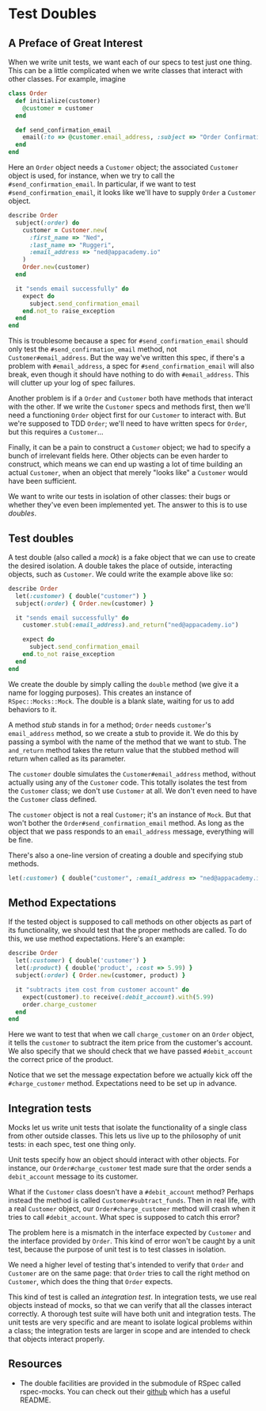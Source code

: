 # Test Doubles

## A Preface of Great Interest
When we write unit tests, we want each of our specs to test just one
thing. This can be a little complicated when we write classes that
interact with other classes. For example, imagine

```ruby
class Order
  def initialize(customer)
    @customer = customer
  end

  def send_confirmation_email
    email(:to => @customer.email_address, :subject => "Order Confirmation", :body => self.summary)
  end
end
```

Here an `Order` object needs a `Customer` object; the associated
`Customer` object is used, for instance, when we try to call the
`#send_confirmation_email`. In particular, if we want to test
`#send_confirmation_email`, it looks like we'll have to supply `Order`
a `Customer` object.

```ruby
describe Order
  subject(:order) do
    customer = Customer.new(
      :first_name => "Ned",
      :last_name => "Ruggeri",
      :email_address => "ned@appacademy.io"
    )
    Order.new(customer)
  end

  it "sends email successfully" do
    expect do
      subject.send_confirmation_email
    end.not_to raise_exception
  end
end
```

This is troublesome because a spec for `#send_confirmation_email`
should only test the `#send_confirmation_email` method, not
`Customer#email_address`. But the way we've written this spec, if
there's a problem with `#email_address`, a spec for
`#send_confirmation_email` will also break, even though it should have
nothing to do with `#email_address`. This will clutter up your log of
spec failures.

Another problem is if a `Order` and `Customer` both have methods that
interact with the other. If we write the `Customer` specs and methods
first, then we'll need a functioning `Order` object first for our
`Customer` to interact with. But we're supposed to TDD `Order`; we'll
need to have written specs for `Order`, but this requires a
`Customer`...

Finally, it can be a pain to construct a `Customer` object; we had to
specify a bunch of irrelevant fields here. Other objects can be even
harder to construct, which means we can end up wasting a lot of time
building an actual `Customer`, when an object that merely "looks like"
a `Customer` would have been sufficient.

We want to write our tests in isolation of other classes: their bugs
or whether they've even been implemented yet. The answer to this is to
use *doubles*.

## Test doubles
A test double (also called a *mock*) is a fake object that we can use
to create the desired isolation. A double takes the place of outside,
interacting objects, such as `Customer`. We could write the example
above like so:

```ruby
describe Order
  let(:customer) { double("customer") }
  subject(:order) { Order.new(customer) }

  it "sends email successfully" do
    customer.stub(:email_address).and_return("ned@appacademy.io")

    expect do
      subject.send_confirmation_email
    end.to_not raise_exception
  end
end
```

We create the double by simply calling the `double` method (we give it
a name for logging purposes). This creates an instance of
`RSpec::Mocks::Mock`. The double is a blank slate, waiting for us to
add behaviors to it.

A method *stub* stands in for a method; `Order` needs `customer`'s
`email_address` method, so we create a stub to provide it. We do this
by passing a symbol with the name of the method that we want to
stub. The `and_return` method takes the return value that the
stubbed method will return when called as its parameter.

The `customer` double simulates the `Customer#email_address` method,
without actually using any of the `Customer` code. This totally
isolates the test from the `Customer` class; we don't use `Customer`
at all. We don't even need to have the `Customer` class defined.

The `customer` object is not a real `Customer`; it's an instance of
`Mock`. But that won't bother the `Order#send_confirmation_email`
method. As long as the object that we pass responds to an
`email_address` message, everything will be fine.

There's also a one-line version of creating a double and specifying
stub methods.

```ruby
let(:customer) { double("customer", :email_address => "ned@appacademy.io") }
```

## Method Expectations
If the tested object is supposed to call methods on other objects as
part of its functionality, we should test that the proper methods are
called. To do this, we use method expectations. Here's an example:

```ruby
describe Order
  let(:customer) { double('customer') }
  let(:product) { double('product', :cost => 5.99) }
  subject(:order) { Order.new(customer, product) }

  it "subtracts item cost from customer account" do
    expect(customer).to receive(:debit_account).with(5.99)
    order.charge_customer
  end
end
```

Here we want to test that when we call `charge_customer` on an `Order`
object, it tells the `customer` to subtract the item price from the
customer's account. We also specify that we should check that we have
passed `#debit_account` the correct price of the product.

Notice that we set the message expectation before we actually kick off
the `#charge_customer` method. Expectations need to be set up in
advance.

## Integration tests
Mocks let us write unit tests that isolate the functionality of a
single class from other outside classes. This lets us live up to the
philosophy of unit tests: in each spec, test one thing only.

Unit tests specify how an object should interact with other
objects. For instance, our `Order#charge_customer` test made sure that
the order sends a `debit_account` message to its customer.

What if the `Customer` class doesn't have a `#debit_account` method?
Perhaps instead the method is called `Customer#subtract_funds`. Then
in real life, with a real `Customer` object, our
`Order#charge_customer` method will crash when it tries to call
`#debit_account`. What spec is supposed to catch this error?

The problem here is a mismatch in the interface expected by `Customer`
and the interface provided by `Order`. This kind of error won't be
caught by a unit test, because the purpose of unit test is to test
classes in isolation.

We need a higher level of testing that's intended to verify that
`Order` and `Customer` are on the same page: that `Order` tries to
call the right method on `Customer`, which does the thing that `Order`
expects.

This kind of test is called an *integration test*. In integration
tests, we use real objects instead of mocks, so that we can verify
that all the classes interact correctly. A thorough test suite will
have both unit and integration tests. The unit tests are very specific
and are meant to isolate logical problems within a class; the
integration tests are larger in scope and are intended to check that
objects interact properly.

## Resources
* The double facilities are provided in the submodule of RSpec called
  rspec-mocks. You can check out their [github][rspec-mocks-github]
  which has a useful README.

[rspec-mocks-github]: https://github.com/rspec/rspec-mocks
